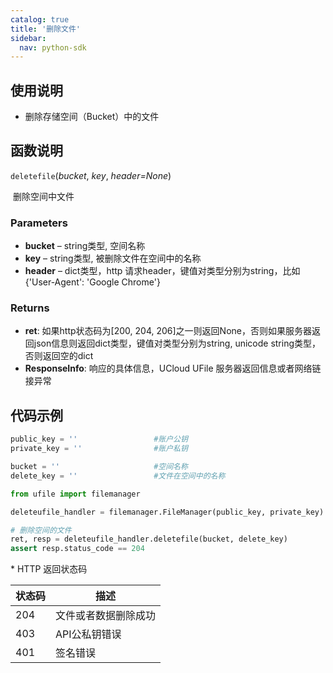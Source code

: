 ```yaml
---
catalog: true  
title: '删除文件'
sidebar:
  nav: python-sdk
---
```


## 使用说明

* 删除存储空间（Bucket）中的文件

## 函数说明

`deletefile`(*bucket*, *key*, *header=None*)

​				删除空间中文件

### Parameters

- **bucket** – string类型, 空间名称
- **key** – string类型, 被删除文件在空间中的名称
- **header** – dict类型，http 请求header，键值对类型分别为string，比如{'User-Agent': 'Google Chrome'}

### Returns

* **ret**: 如果http状态码为[200, 204, 206]之一则返回None，否则如果服务器返回json信息则返回dict类型，键值对类型分别为string, unicode string类型，否则返回空的dict
* **ResponseInfo**: 响应的具体信息，UCloud UFile 服务器返回信息或者网络链接异常

## 代码示例

<div class="copyable" markdown="1">

```python
public_key = ''                 #账户公钥
private_key = ''                #账户私钥

bucket = ''                     #空间名称
delete_key = ''                 #文件在空间中的名称

from ufile import filemanager

deleteufile_handler = filemanager.FileManager(public_key, private_key)

# 删除空间的文件
ret, resp = deleteufile_handler.deletefile(bucket, delete_key)
assert resp.status_code == 204
```
</div>
* HTTP 返回状态码

| 状态码 | 描述                 |
| ------ | -------------------- |
| 204    | 文件或者数据删除成功 |
| 403    | API公私钥错误        |
| 401    | 签名错误             |
